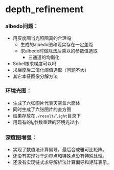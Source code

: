 # depth_refinement

### albedo问题：
- 用灰度图当光照图真的合理吗
  - 生成的albedo图和现实存在一定差距 
  - 求albedo时做除法后乘以的参数值选取
    - 三通道的均衡化
- Sobel核求梯度可以吗
- 求梯度后二值化阈值选取（问题不大）
- 其它本征图像分解方法

### 环境光图：
- 生成了六张图片代表天空盒六面体
- 同时生成了六张图片的直方图
- 结果存放在`./result/light`目录下
- 用现有的$l_k$参数重建的环境光过小

### 深度图增强：
* 实现了数值法计算偏导，最后合成雅可比矩阵。
* 还没有实现对于边界点和特殊点没有特殊处理。
* 还没有实现链式求导解析法计算偏导和矩阵表示。
